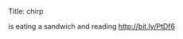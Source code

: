 Title: chirp

is eating a sandwich and reading <a href="http://bit.ly/PtDf6">http://bit.ly/PtDf6</a>
